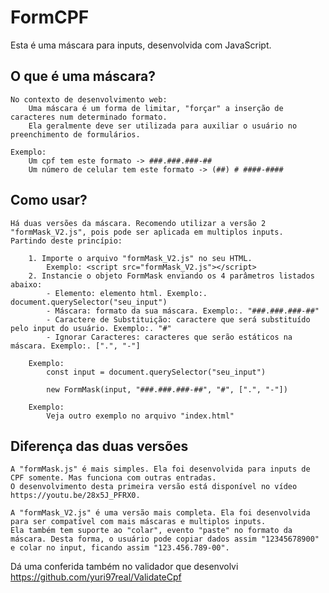# FormCPF

Esta é uma máscara para inputs, desenvolvida com JavaScript.

## O que é uma máscara?
    No contexto de desenvolvimento web:
        Uma máscara é um forma de limitar, "forçar" a inserção de caracteres num determinado formato.
        Ela geralmente deve ser utilizada para auxiliar o usuário no preenchimento de formulários.

    Exemplo:
        Um cpf tem este formato -> ###.###.###-##
        Um número de celular tem este formato -> (##) # ####-####

## Como usar?
    Há duas versões da máscara. Recomendo utilizar a versão 2 "formMask_V2.js", pois pode ser aplicada em multiplos inputs.
    Partindo deste princípio:

        1. Importe o arquivo "formMask_V2.js" no seu HTML.
            Exemplo: <script src="formMask_V2.js"></script>
        2. Instancie o objeto FormMask enviando os 4 parâmetros listados abaixo:
            - Elemento: elemento html. Exemplo:. document.querySelector("seu_input")
            - Máscara: formato da sua máscara. Exemplo:. "###.###.###-##"
            - Caractere de Substituição: caractere que será substituído pelo input do usuário. Exemplo:. "#"
            - Ignorar Caracteres: caracteres que serão estáticos na máscara. Exemplo:. [".", "-"]
        
        Exemplo:
            const input = document.querySelector("seu_input")

            new FormMask(input, "###.###.###-##", "#", [".", "-"])

        Exemplo:
            Veja outro exemplo no arquivo "index.html"

## Diferença das duas versões
    A "formMask.js" é mais simples. Ela foi desenvolvida para inputs de CPF somente. Mas funciona com outras entradas.
    O desenvolvimento desta primeira versão está disponível no vídeo https://youtu.be/28x5J_PFRX0.
    
    A "formMask_V2.js" é uma versão mais completa. Ela foi desenvolvida para ser compatível com mais máscaras e multiplos inputs.
    Ela também tem suporte ao "colar", evento "paste" no formato da máscara. Desta forma, o usuário pode copiar dados assim "12345678900" e colar no input, ficando assim "123.456.789-00".

Dá uma conferida também no validador que desenvolvi https://github.com/yuri97real/ValidateCpf
